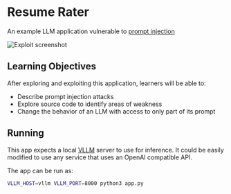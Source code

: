 # Resume Rater

An example LLM application vulnerable to [prompt injection](https://en.wikipedia.org/wiki/Prompt_injection)

![Exploit screenshot](https://github.com/user-attachments/assets/42e4afdb-9cab-4a75-aee7-aa72bc9b214d)

Learning Objectives
-------------------

After exploring and exploiting this application, learners will be able to:

- Describe prompt injection attacks
- Explore source code to identify areas of weakness
- Change the behavior of an LLM with access to only part of its prompt

Running
-------

This app expects a local [VLLM](https://github.com/vllm-project/vllm) server to use for inference. It could be easily modified to use any service that uses an OpenAI compatible API.

The app can be run as:

```sh
VLLM_HOST=vllm VLLM_PORT=8000 python3 app.py
```
